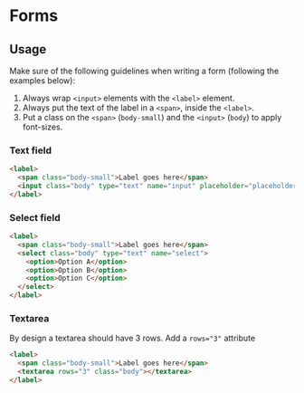 # Forms

## Usage

Make sure of the following guidelines when writing a form (following the examples below):
1. Always wrap `<input>` elements with the `<label>` element.
2. Always put the text of the label in a `<span>`, inside the `<label>`.
3. Put a class on the `<span>` (`body-small`) and the `<input>` (`body`) to apply font-sizes.

### Text field

```html
<label>
  <span class="body-small">Label goes here</span>
  <input class="body" type="text" name="input" placeholder="placeholder"/>
</label>
```

### Select field

```html
<label>
  <span class="body-small">Label goes here</span>
  <select class="body" type="text" name="select">
    <option>Option A</option>
    <option>Option B</option>
    <option>Option C</option>
  </select>
</label>
```

### Textarea

By design a textarea should have 3 rows. Add a `rows="3"` attribute

```html
<label>
  <span class="body-small">Label goes here</span>
  <textarea rows="3" class="body"></textarea>
</label>
```
